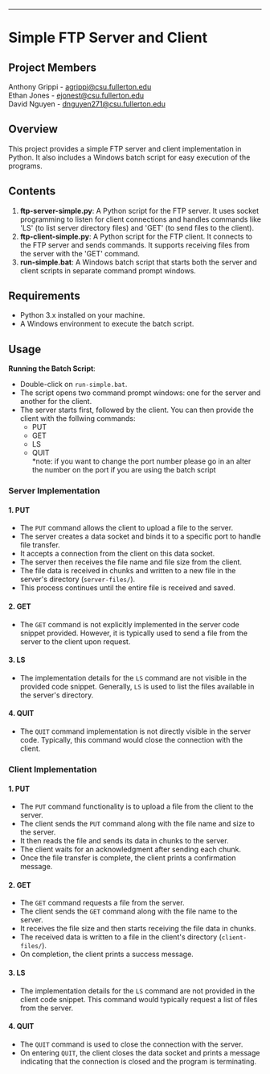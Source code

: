 
---

# Simple FTP Server and Client

## Project Members
Anthony Grippi - agrippi@csu.fullerton.edu  
Ethan Jones - ejonest@csu.fullerton.edu  
David Nguyen - dnguyen271@csu.fullerton.edu

## Overview
This project provides a simple FTP server and client implementation in Python. It also includes a Windows batch script for easy execution of the programs.

## Contents
1. **ftp-server-simple.py**: A Python script for the FTP server. It uses socket programming to listen for client connections and handles commands like 'LS' (to list server directory files) and 'GET' (to send files to the client).
2. **ftp-client-simple.py**: A Python script for the FTP client. It connects to the FTP server and sends commands. It supports receiving files from the server with the 'GET' command.
3. **run-simple.bat**: A Windows batch script that starts both the server and client scripts in separate command prompt windows.

## Requirements
- Python 3.x installed on your machine.
- A Windows environment to execute the batch script.

## Usage
**Running the Batch Script**:
   - Double-click on `run-simple.bat`.
   - The script opens two command prompt windows: one for the server and another for the client.
   - The server starts first, followed by the client. You can then provide the client with the follwing commands:
      - PUT <filename>
      - GET <filename>
      - LS
      - QUIT  
    *note: if you want to change the port number please go in an alter the number on the port if you are using the
     batch script

### Server Implementation

#### 1. PUT
- The `PUT` command allows the client to upload a file to the server.
- The server creates a data socket and binds it to a specific port to handle file transfer.
- It accepts a connection from the client on this data socket.
- The server then receives the file name and file size from the client.
- The file data is received in chunks and written to a new file in the server's directory (`server-files/`).
- This process continues until the entire file is received and saved.

#### 2. GET
- The `GET` command is not explicitly implemented in the server code snippet provided. However, it is typically used to send a file from the server to the client upon request.

#### 3. LS
- The implementation details for the `LS` command are not visible in the provided code snippet. Generally, `LS` is used to list the files available in the server's directory.

#### 4. QUIT
- The `QUIT` command implementation is not directly visible in the server code. Typically, this command would close the connection with the client.

### Client Implementation

#### 1. PUT
- The `PUT` command functionality is to upload a file from the client to the server.
- The client sends the `PUT` command along with the file name and size to the server.
- It then reads the file and sends its data in chunks to the server.
- The client waits for an acknowledgment after sending each chunk.
- Once the file transfer is complete, the client prints a confirmation message.

#### 2. GET
- The `GET` command requests a file from the server.
- The client sends the `GET` command along with the file name to the server.
- It receives the file size and then starts receiving the file data in chunks.
- The received data is written to a file in the client's directory (`client-files/`).
- On completion, the client prints a success message.

#### 3. LS
- The implementation details for the `LS` command are not provided in the client code snippet. This command would typically request a list of files from the server.

#### 4. QUIT
- The `QUIT` command is used to close the connection with the server.
- On entering `QUIT`, the client closes the data socket and prints a message indicating that the connection is closed and the program is terminating.
